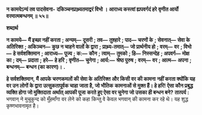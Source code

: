 **न कामयेऽन्यं तव पादसेवना-** **दकिञ्चनप्राथ्र्यतमाद्वरं विभो ।** **आराध्य कस्त्वां ह्यपवर्गदं हरे** **वृणीत आर्यो वरमात्मबन्धनम् ॥ ५५॥** 

**शब्दार्थ** 

**न कामये—** **मैं इच्छा नहीं करता** **; अन्यम्—** **दूसरी** **; तव—** **तुश्हारे** **; पाद—** **चरणों के** **; सेवनात्—** **सेवा के अतिरिक्त** **; अकिञ्चन—** **कुछ न चाहने वालों के द्वारा** **; प्राथ्र्य-तमात्—** **जो प्रार्थनीय हो** **; वरम्—** **वर** **; विभो—** **हे सर्वशक्तिमान** **; आराध्य—** **पूज्य** **; क:—** **कौन** **; त्वाम्—** **तुमको** **; हि—** **निस्सन्देह** **; अपवर्ग—** **मोक्ष का** **; दम्—** **प्रदाता** **; हरे—** **हे हरि** **; वृणीत—** **चुनेगा** **; आर्य:—** **श्रेष्ठ पुरुष** **;** **वरम्—** **वर** **; आत्म—** **अपना** **; बन्धनम्—** **बन्धन (का कारण)।** **.** 

**हे सर्वशक्तिमान, मैं आपके चरणकमलों की सेवा के अतिरिक्त और किसी वर की कामना** **नहीं करता क्योंकि यह वर उन लोगों के द्वारा उत्सुकतापूर्वक चाहा जाता है, जो भौतिक** **कामनाओं से मुक्त हैं। हे हरि! ऐसा कौन प्रबुद्ध व्यक्ति होगा जो मुक्तिदाता अर्थात् आपकी पूजा** **करते हुए ऐसा वर चुनेगा जो उसका ही बन्धन बने?** **तात्पर्य :** भगवान् ने मुचुकुन्द को मुँहमाँगा वर लेने को कहा किन्तु वे केवल भगवान् की कामना कर रहे थे। यह शुद्ध कृष्णभावनामृत है।  